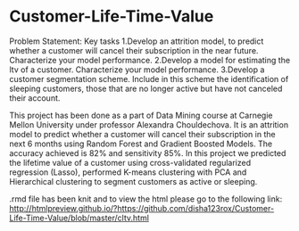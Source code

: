 # Customer-Life-Time-Value

Problem Statement:
Key tasks
1.Develop an attrition model, to predict whether a customer will cancel their subscription in the near future. Characterize your model performance.
2.Develop a model for estimating the ltv of a customer. Characterize your model performance.
3.Develop a customer segmentation scheme. Include in this scheme the identification of sleeping customers, those that are no longer active but have not canceled their account.

This project has been done as a part of Data Mining course at Carnegie Mellon University under professor Alexandra Chouldechova. 
It is an attrition model to predict whether a customer will cancel their subscription in the next 6 months using Random Forest and Gradient Boosted Models. The accuracy achieved is 82% and sensitivity 85%. In this project we predicted the lifetime value of a customer using cross-validated regularized regression (Lasso), performed K-means clustering with PCA and Hierarchical clustering to segment customers as active or sleeping.

.rmd file has been knit and to view the html please go to the following link:
http://htmlpreview.github.io/?https://github.com/disha123rox/Customer-Life-Time-Value/blob/master/cltv.html
